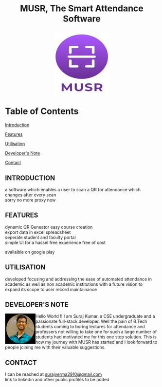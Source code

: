 # <p align=center>MUSR, The Smart Attendance Software</p>
<p align="center">
<img width="180" height="200" src="musr.png">
</p>
  
# Table of Contents
[Introduction](#introduction)  

[Features](#paragraph1)

[Utilisation](#paragraph2)

[Developer's Note](#paragraph3)

[Contact](#paragraph4)

## INTRODUCTION<a name="introduction"></a>
a software which enables a user to scan a QR for attendance which changes after every scan   
sorry no more proxy now

## FEATURES <a name="paragraph1"></a>

dynamic QR Geneator
easy course creation  
export data in excel spreadsheet    
seperate student and faculty portal  
simple UI for a hassel free experience 
free of cost

availaible on google play

## UTILISATION  <a name="paragraph2"></a>
developed focusing and addressing the ease of automated attendance in academic as well as non academic institutions with a future vision to expand its scope to user record maintainance
## DEVELOPER'S NOTE  <a name="paragraph3"></a>
<img width="100" height="100" src="devloper.jpg" align="left"> Hello World !! I am Suraj Kumar, a CSE undergraduate and a passionate full-stack developer. Well the pain of B.Tech students coming to boring lectures for attendance and professers not willing to take one for such a large number of students had motivated me for this one stop solution. This is how my journey with MUSR has started and I look forward to people joining me with their valuable suggestions. 


## CONTACT <a name="paragraph4"></a>
I can be reached at surajverma2910@gmail.com  
link to linkedin and other public profiles to be added
